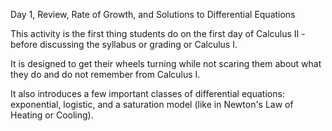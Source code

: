 Day 1, Review, Rate of Growth, and Solutions to Differential Equations

This activity is the first thing students do on the first day of Calculus II - before discussing the syllabus or grading or Calculus I.  

It is designed to get their wheels turning while not scaring them about what they do and do not remember from Calculus I.  

It also introduces a few important classes of differential equations: exponential, logistic, and a saturation model (like in Newton's Law of Heating or Cooling). 
